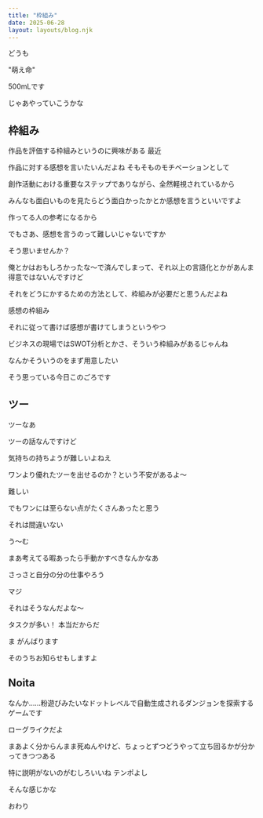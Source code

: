 ```yaml
---
title: "枠組み"
date: 2025-06-28
layout: layouts/blog.njk
---
```


どうも

"萌え命"

500mLです

じゃあやっていこうかな

## 枠組み

作品を評価する枠組みというのに興味がある 最近

作品に対する感想を言いたいんだよね そもそものモチベーションとして

創作活動における重要なステップでありながら、全然軽視されているから

みんなも面白いものを見たらどう面白かったかとか感想を言うといいですよ

作ってる人の参考になるから

でもさあ、感想を言うのって難しいじゃないですか

そう思いませんか？

俺とかはおもしろかったな〜で済んでしまって、それ以上の言語化とかがあんま得意ではないんですけど

それをどうにかするための方法として、枠組みが必要だと思うんだよね

感想の枠組み

それに従って書けば感想が書けてしまうというやつ

ビジネスの現場ではSWOT分析とかさ、そういう枠組みがあるじゃんね

なんかそういうのをまず用意したい

そう思っている今日このごろです

## ツー

ツーなあ

ツーの話なんですけど

気持ちの持ちようが難しいよねえ

ワンより優れたツーを出せるのか？という不安があるよ〜

難しい

でもワンには至らない点がたくさんあったと思う

それは間違いない

う〜む

まあ考えてる暇あったら手動かすべきなんかなあ

さっさと自分の分の仕事やろう

マジ

それはそうなんだよな〜

タスクが多い！ 本当だからだ

ま がんばります

そのうちお知らせもしますよ

## Noita

なんか……粉遊びみたいなドットレベルで自動生成されるダンジョンを探索するゲームです

ローグライクだよ

まあよく分からんまま死ぬんやけど、ちょっとずつどうやって立ち回るかが分かってきつつある

特に説明がないのがむしろいいね テンポよし

そんな感じかな

おわり